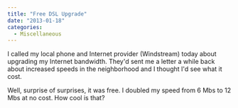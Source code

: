 ```yaml
---
title: "Free DSL Upgrade"
date: "2013-01-18"
categories: 
  - Miscellaneous
---
```


I called my local phone and Internet provider (Windstream) today about upgrading my Internet bandwidth. They'd sent me a letter a while back about increased speeds in the neighborhood and I thought I'd see what it cost.

Well, surprise of surprises, it was free. I doubled my speed from 6 Mbs to 12 Mbs at no cost. How cool is that?
